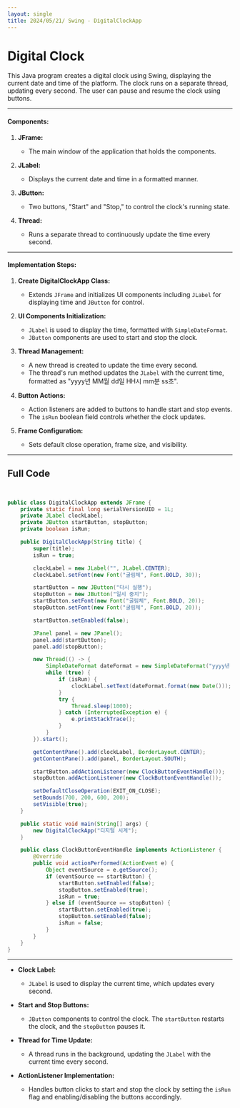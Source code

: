 ```yaml
---
layout: single
title: 2024/05/21/ Swing - DigitalClockApp
---
```


# Digital Clock 

This Java program creates a digital clock using Swing, displaying the current date and time of the platform. The clock runs on a separate thread, updating every second. The user can pause and resume the clock using buttons.

---

#### Components:

1. **JFrame:**
   - The main window of the application that holds the components.

2. **JLabel:**
   - Displays the current date and time in a formatted manner.

3. **JButton:**
   - Two buttons, "Start" and "Stop," to control the clock's running state.

4. **Thread:**
   - Runs a separate thread to continuously update the time every second.

---

#### Implementation Steps:

1. **Create DigitalClockApp Class:**
   - Extends `JFrame` and initializes UI components including `JLabel` for displaying time and `JButton` for control.

2. **UI Components Initialization:**
   - `JLabel` is used to display the time, formatted with `SimpleDateFormat`.
   - `JButton` components are used to start and stop the clock.

3. **Thread Management:**
   - A new thread is created to update the time every second.
   - The thread's run method updates the `JLabel` with the current time, formatted as "yyyy년 MM월 dd일 HH시 mm분 ss초".

4. **Button Actions:**
   - Action listeners are added to buttons to handle start and stop events.
   - The `isRun` boolean field controls whether the clock updates.

5. **Frame Configuration:**
   - Sets default close operation, frame size, and visibility.

---

## Full Code 

```java


public class DigitalClockApp extends JFrame {
    private static final long serialVersionUID = 1L;
    private JLabel clockLabel;
    private JButton startButton, stopButton;
    private boolean isRun;

    public DigitalClockApp(String title) {
        super(title);
        isRun = true;

        clockLabel = new JLabel("", JLabel.CENTER);
        clockLabel.setFont(new Font("굴림체", Font.BOLD, 30));

        startButton = new JButton("다시 실행");
        stopButton = new JButton("일시 중지");
        startButton.setFont(new Font("굴림체", Font.BOLD, 20));
        stopButton.setFont(new Font("굴림체", Font.BOLD, 20));

        startButton.setEnabled(false);

        JPanel panel = new JPanel();
        panel.add(startButton);
        panel.add(stopButton);

        new Thread(() -> {
            SimpleDateFormat dateFormat = new SimpleDateFormat("yyyy년 MM월 dd일 HH시 mm분 ss초");
            while (true) {
                if (isRun) {
                    clockLabel.setText(dateFormat.format(new Date()));
                }
                try {
                    Thread.sleep(1000);
                } catch (InterruptedException e) {
                    e.printStackTrace();
                }
            }
        }).start();

        getContentPane().add(clockLabel, BorderLayout.CENTER);
        getContentPane().add(panel, BorderLayout.SOUTH);

        startButton.addActionListener(new ClockButtonEventHandle());
        stopButton.addActionListener(new ClockButtonEventHandle());

        setDefaultCloseOperation(EXIT_ON_CLOSE);
        setBounds(700, 200, 600, 200);
        setVisible(true);
    }

    public static void main(String[] args) {
        new DigitalClockApp("디지털 시계");
    }

    public class ClockButtonEventHandle implements ActionListener {
        @Override
        public void actionPerformed(ActionEvent e) {
            Object eventSource = e.getSource();
            if (eventSource == startButton) {
                startButton.setEnabled(false);
                stopButton.setEnabled(true);
                isRun = true;
            } else if (eventSource == stopButton) {
                startButton.setEnabled(true);
                stopButton.setEnabled(false);
                isRun = false;
            }
        }
    }
}
```

---

- **Clock Label:**
  - `JLabel` is used to display the current time, which updates every second.

- **Start and Stop Buttons:**
  - `JButton` components to control the clock. The `startButton` restarts the clock, and the `stopButton` pauses it.

- **Thread for Time Update:**
  - A thread runs in the background, updating the `JLabel` with the current time every second.

- **ActionListener Implementation:**
  - Handles button clicks to start and stop the clock by setting the `isRun` flag and enabling/disabling the buttons accordingly.

